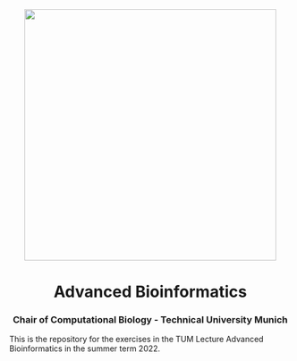 <div style="border-bottom:none;">
	<div align="center">
		<img src="https://upload.wikimedia.org/wikipedia/commons/c/c8/Logo_of_the_Technical_University_of_Munich.svg" width="450">
		<h1><b>Advanced Bioinformatics</b></h1>
		<h3>Chair of Computational Biology - Technical University Munich</h3>
	</div>
</div>

This is the repository for the exercises in the TUM Lecture Advanced Bioinformatics in the summer term 2022.
